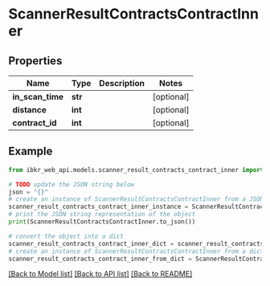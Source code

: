 # ScannerResultContractsContractInner


## Properties

Name | Type | Description | Notes
------------ | ------------- | ------------- | -------------
**in_scan_time** | **str** |  | [optional] 
**distance** | **int** |  | [optional] 
**contract_id** | **int** |  | [optional] 

## Example

```python
from ibkr_web_api.models.scanner_result_contracts_contract_inner import ScannerResultContractsContractInner

# TODO update the JSON string below
json = "{}"
# create an instance of ScannerResultContractsContractInner from a JSON string
scanner_result_contracts_contract_inner_instance = ScannerResultContractsContractInner.from_json(json)
# print the JSON string representation of the object
print(ScannerResultContractsContractInner.to_json())

# convert the object into a dict
scanner_result_contracts_contract_inner_dict = scanner_result_contracts_contract_inner_instance.to_dict()
# create an instance of ScannerResultContractsContractInner from a dict
scanner_result_contracts_contract_inner_from_dict = ScannerResultContractsContractInner.from_dict(scanner_result_contracts_contract_inner_dict)
```
[[Back to Model list]](../README.md#documentation-for-models) [[Back to API list]](../README.md#documentation-for-api-endpoints) [[Back to README]](../README.md)


